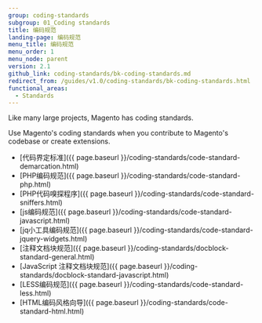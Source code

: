 ```yaml
---
group: coding-standards
subgroup: 01_Coding standards
title: 编码规范
landing-page: 编码规范
menu_title: 编码规范
menu_order: 1
menu_node: parent
version: 2.1
github_link: coding-standards/bk-coding-standards.md
redirect_from: /guides/v1.0/coding-standards/bk-coding-standards.html
functional_areas:
  - Standards
---
```

<!-- This topic is referred to from Magento 2 code! Don't change the {% glossarytooltip a05c59d3-77b9-47d0-92a1-2cbffe3f8622 %}URL{% endglossarytooltip %} without informing engineering! -->
<!-- Referring file: contributing.md owned by core -->


Like many large projects, Magento has coding standards. 

Use Magento's coding standards when you contribute to Magento's codebase or create extensions.

- [代码界定标准]({{ page.baseurl }}/coding-standards/code-standard-demarcation.html)
- [PHP编码规范]({{ page.baseurl }}/coding-standards/code-standard-php.html)
- [PHP代码嗅探程序]({{ page.baseurl }}/coding-standards/code-standard-sniffers.html)
- [js编码规范]({{ page.baseurl }}/coding-standards/code-standard-javascript.html)
- [jq小工具编码规范]({{ page.baseurl }}/coding-standards/code-standard-jquery-widgets.html)
- [注释文档块规范]({{ page.baseurl }}/coding-standards/docblock-standard-general.html)
- [JavaScript 注释文档块规范]({{ page.baseurl }}/coding-standards/docblock-standard-javascript.html)
- [LESS编码规范]({{ page.baseurl }}/coding-standards/code-standard-less.html)
- [HTML编码风格向导]({{ page.baseurl }}/coding-standards/code-standard-html.html)
